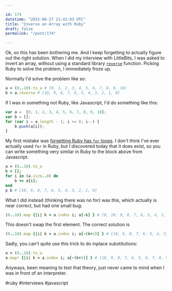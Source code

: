 ```yaml
---

id: 174
datetime: "2015-06-27 21:42:03 UTC"
title: "Inverse an Array with Ruby"
draft: false
permalink: "/post/174"

---
```


Ok, so this has been bothering me. And I keep forgetting to actually figure out the right solution. When I did my interview with LittleBits, I was asked to invert an array, without using a standard library [`reverse`](https://ruby-doc.org/core-2.2.0/Array.html#method-i-reverse-21) function. Picking Ruby to solve the problem, I immediately froze up. 

Normally I'd solve the problem like so:

```ruby
a = (0..10).to_a # [0, 1, 2, 3, 4, 5, 6, 7, 8, 9, 10]
b = a.reverse # [10, 9, 8, 7, 6, 5, 4, 3, 2, 1, 0]
```

If I was in something not Ruby, like Javascript, I'd do something like this:

```javascript
var a =  [0, 1, 2, 3, 4, 5, 6, 7, 8, 9, 10];
var b = [];
for (var i = a.length - 1; i >= 0; i--) {
    b.push(a[i]);
}
```

My first mistake was [forgetting Ruby has `for` loops](http://ruby.bastardsbook.com/chapters/loops/). I don't think I've ever actually used `for` in Ruby, but I discovered today that it does exist, so you can write something very similar in Ruby to the block above from Javascript.

```ruby
a = (0..10).to_a
b = [];
for i in (a.size..0) do
    b += a[i];
end
p b # [10, 9, 8, 7, 6, 5, 4, 3, 2, 1, 0]
```

What I did instead (thinking there was no for) was this, which actually is near correct, but had one small bug:

```ruby
(0..10).map {|i| k = a.index i; a[-k] } # [0, 10, 9, 8, 7, 6, 5, 4, 3, 2, 1]
```

This doesn't swap the first element. The correct solution is

```ruby
(0..10).map {|i| k = a.index i; a[-(k+1)] } # [10, 9, 8, 7, 6, 5, 4, 3, 2, 1, 0]
```

Sadly, you can't quite use this trick to do inplace substitutions:

```ruby
a = (0..10).to_a
a.map! {|i| k = a.index i; a[-(k+1)] } # [10, 9, 8, 7, 6, 5, 6, 7, 8, 9, 10]
```

Anyways, been meaning to test that theory, just never came to mind when I was in front of an interpreter.

#ruby #interviews #javascript


